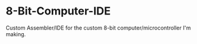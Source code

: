# 8-Bit-Computer-IDE
Custom Assembler/IDE for the custom 8-bit computer/microcontroller I'm making.
